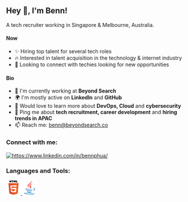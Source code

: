 ## Hey 👋, I'm Benn!
A tech recruiter working in Singapore & Melbourne, Australia.



#### Now

- ✨ Hiring top talent for several tech roles
- :fire: Interested in talent acquisition in the technology & internet industry
- :calendar: Looking to connect with techies looking for new opportunities 

#### Bio

- 🏢 I'm currently working at **Beyond Search**
- 🌍 I'm mostly active on **LinkedIn** and **GitHub**
- 🌱 Would love to learn more about **DevOps, Cloud** and **cybersecurity**
- 💬 Ping me about **tech recruitment, career development** and **hiring trends in APAC**
- 📫 Reach me: benn@beyondsearch.co

<h3 align="left">Connect with me:</h3>
<p align="left">
<a href="https://linkedin.com/in/https://www.linkedin.com/in/bennphua/" target="blank"><img align="center" src="https://raw.githubusercontent.com/rahuldkjain/github-profile-readme-generator/master/src/images/icons/Social/linked-in-alt.svg" alt="https://www.linkedin.com/in/bennphua/" height="30" width="40" /></a>
</p>

<h3 align="left">Languages and Tools:</h3>
<p align="left"> <a href="https://www.w3.org/html/" target="_blank" rel="noreferrer"> <img src="https://raw.githubusercontent.com/devicons/devicon/master/icons/html5/html5-original-wordmark.svg" alt="html5" width="40" height="40"/> </a> <a href="https://www.java.com" target="_blank" rel="noreferrer"> <img src="https://raw.githubusercontent.com/devicons/devicon/master/icons/java/java-original.svg" alt="java" width="40" height="40"/> </a> </p>
